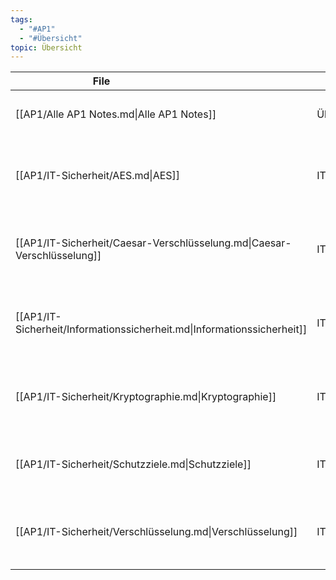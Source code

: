 ```yaml
---
tags:
  - "#AP1"
  - "#Übersicht" 
topic: Übersicht
---
```

| <div style="width:275px;">File<div>                                     | <div style='width:150px;'>Topic<div> | <div style='width:200px;'>Tags<div>                                                                  |
| ----------------------------------------------------------------------- | ------------------------------------ | ---------------------------------------------------------------------------------------------------- |
| [[AP1/Alle AP1 Notes.md\|Alle AP1 Notes]]                               | Übersicht                            | <ul><li>#AP1</li><li>#Übersicht</li></ul>                                                            |
| [[AP1/IT-Sicherheit/AES.md\|AES]]                                       | IT-Sicherheit                        | <ul><li>#AP1</li><li>#IT-Sicherheit</li><li>#Verschlüsselung</li><li>#Asymmetrisch</li></ul>         |
| [[AP1/IT-Sicherheit/Caesar-Verschlüsselung.md\|Caesar-Verschlüsselung]] | IT-Sicherheit                        | <ul><li>#AP1</li><li>#IT-Sicherheit</li><li>#Symmetrisch</li><li>#Verschlüsselung</li></ul>          |
| [[AP1/IT-Sicherheit/Informationssicherheit.md\|Informationssicherheit]] | IT-Sicherheit                        | <ul><li>#Grundbegriff</li><li>#Informationssicherheit</li><li>#IT-Sicherheit</li><li>#AP1</li></ul>  |
| [[AP1/IT-Sicherheit/Kryptographie.md\|Kryptographie]]                   | IT-Sicherheit                        | <ul><li>#Informationssicherheit</li><li>#Schutzziele</li><li>#IT-Sicherheit</li><li>#AP1</li></ul>   |
| [[AP1/IT-Sicherheit/Schutzziele.md\|Schutzziele]]                       | IT-Sicherheit                        | <ul><li>#IT-Sicherheit</li><li>#Informationssicherheit</li><li>#AP1</li></ul>                        |
| [[AP1/IT-Sicherheit/Verschlüsselung.md\|Verschlüsselung]]               | IT-Sicherheit                        | <ul><li>#AP1</li><li>#IT-Sicherheit</li><li>#Informationssicherheit</li><li>#Kryptographie</li></ul> |
